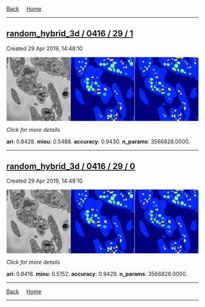 
[Back](..)&nbsp;&nbsp;&nbsp;&nbsp;&nbsp;[Home](https://leapmanlab.github.io/snapshots)

---

<div class="summary"><a href="1"><h2>random_hybrid_3d / 0416 / 29 / 1</h2></a><p>Created 29 Apr 2019, 14:48:10
</p><a href="1"><img src="1/media/summary.png" align="center"></a><p>
<i>Click for more details</i>
</p></div>

**ari**: 0.8428. **miou**: 0.5488. **accuracy**: 0.9430. **n_params**: 3566828.0000. 

---

<div class="summary"><a href="0"><h2>random_hybrid_3d / 0416 / 29 / 0</h2></a><p>Created 29 Apr 2019, 14:48:10
</p><a href="0"><img src="0/media/summary.png" align="center"></a><p>
<i>Click for more details</i>
</p></div>

**ari**: 0.8416. **miou**: 0.5152. **accuracy**: 0.9429. **n_params**: 3566828.0000. 

---

[Back](..)&nbsp;&nbsp;&nbsp;&nbsp;&nbsp;[Home](https://leapmanlab.github.io/snapshots)

---